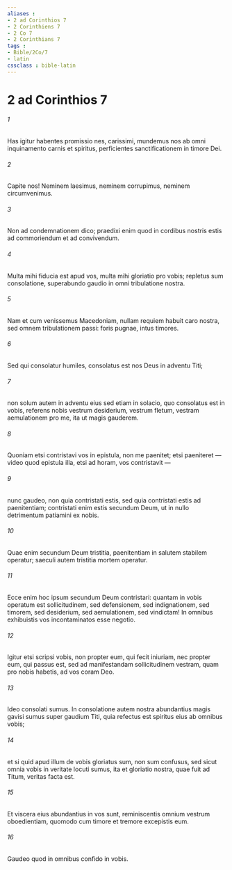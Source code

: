```yaml
---
aliases : 
- 2 ad Corinthios 7
- 2 Corinthiens 7
- 2 Co 7
- 2 Corinthians 7
tags : 
- Bible/2Co/7
- latin
cssclass : bible-latin
---
```


# 2 ad Corinthios 7

###### 1
Has igitur habentes promissio nes, carissimi, mundemus nos ab omni inquinamento carnis et spiritus, perficientes sanctificationem in timore Dei.
###### 2
Capite nos! Neminem laesimus, neminem corrupimus, neminem circumvenimus. 
###### 3
Non ad condemnationem dico; praedixi enim quod in cordibus nostris estis ad commoriendum et ad convivendum. 
###### 4
Multa mihi fiducia est apud vos, multa mihi gloriatio pro vobis; repletus sum consolatione, superabundo gaudio in omni tribulatione nostra. 
###### 5
Nam et cum venissemus Macedoniam, nullam requiem habuit caro nostra, sed omnem tribulationem passi: foris pugnae, intus timores.
###### 6
Sed qui consolatur humiles, consolatus est nos Deus in adventu Titi; 
###### 7
non solum autem in adventu eius sed etiam in solacio, quo consolatus est in vobis, referens nobis vestrum desiderium, vestrum fletum, vestram aemulationem pro me, ita ut magis gauderem.
###### 8
Quoniam etsi contristavi vos in epistula, non me paenitet; etsi paeniteret — video quod epistula illa, etsi ad horam, vos contristavit — 
###### 9
nunc gaudeo, non quia contristati estis, sed quia contristati estis ad paenitentiam; contristati enim estis secundum Deum, ut in nullo detrimentum patiamini ex nobis. 
###### 10
Quae enim secundum Deum tristitia, paenitentiam in salutem stabilem operatur; saeculi autem tristitia mortem operatur. 
###### 11
Ecce enim hoc ipsum secundum Deum contristari: quantam in vobis operatum est sollicitudinem, sed defensionem, sed indignationem, sed timorem, sed desiderium, sed aemulationem, sed vindictam! In omnibus exhibuistis vos incontaminatos esse negotio. 
###### 12
Igitur etsi scripsi vobis, non propter eum, qui fecit iniuriam, nec propter eum, qui passus est, sed ad manifestandam sollicitudinem vestram, quam pro nobis habetis, ad vos coram Deo. 
###### 13
Ideo consolati sumus. In consolatione autem nostra abundantius magis gavisi sumus super gaudium Titi, quia refectus est spiritus eius ab omnibus vobis; 
###### 14
et si quid apud illum de vobis gloriatus sum, non sum confusus, sed sicut omnia vobis in veritate locuti sumus, ita et gloriatio nostra, quae fuit ad Titum, veritas facta est. 
###### 15
Et viscera eius abundantius in vos sunt, reminiscentis omnium vestrum oboedientiam, quomodo cum timore et tremore excepistis eum. 
###### 16
Gaudeo quod in omnibus confido in vobis.  
